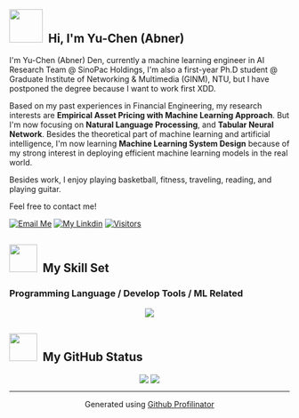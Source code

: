 <h2><img src = "https://media.giphy.com/media/26Fxy3Iz1ari8oytO/giphy.gif" width = "60">&nbsp Hi, I'm Yu-Chen (Abner)</h2>

I'm Yu-Chen (Abner) Den, currently a machine learning engineer in AI Research Team @ SinoPac Holdings, I'm also a first-year Ph.D student @ Graduate Institute of Networking & Multimedia (GINM), NTU, but I have postponed the degree because I want to work first XDD.

Based on my past experiences in Financial Engineering, my research interests are **Empirical Asset Pricing with Machine Learning Approach**. But I'm now focusing on **Natural Language Processing**, and **Tabular Neural Network**. Besides the theoretical part of machine learning and artificial intelligence, I'm now learning **Machine Learning System Design** because of my strong interest in deploying efficient machine learning models in the real world.

Besides work, I enjoy playing basketball, fitness, traveling, reading, and playing guitar.
  
Feel free to contact me!

[![Email Me](https://img.shields.io/badge/Email%20Me-EA4335?logo=Gmail&logoColor=white&style=for-the-badge)](mailto:abnerteng16@gmail.com)
[![My Linkdin](https://img.shields.io/badge/My%20Linkedin-%230077B5?logo=linkedin&logoColor=white&style=for-the-badge)](https://www.linkedin.com/in/yu-chen-abner/)
[![Visitors](https://api.visitorbadge.io/api/visitors?path=https%3A%2F%2Fgithub.com%2FAbnerTeng&label=VISITORS&labelColor=%23dce775&countColor=%23697689)](https://visitorbadge.io/status?path=https%3A%2F%2Fgithub.com%2FAbnerTeng)


<h2><img src = "https://media.giphy.com/media/UVG0BN8TOMKkPOJS6e/giphy.gif" width = "50">&nbsp My Skill Set</h2>
<h3> Programming Language / Develop Tools / ML Related </h3>
<p align="center">
  <a href="https://skillicons.dev">
    <img src="https://skillicons.dev/icons?i=py,pytorch,mysql,cpp,bash,vim,linux,latex,git,github,"/>
  </a>
</p>

<h2><img src = "https://media.giphy.com/media/9A4VXopO66WMraBtss/giphy.gif" width = "50">&nbsp My GitHub Status</h2>  
<div align="center">
  <img style="display: inline-block" src="https://github-readme-stats.vercel.app/api?username=AbnerTeng&show_icons=true&count_private=true&hide_border=true" align="center" />
  <img style="display: inline-block" src="https://github-readme-stats.vercel.app/api/top-langs/?username=AbnerTeng&layout=compact&show_icons=true&include_all_commits=true&border_radius=15&hide_border=true&langs_count=8&hide=jupyter%20notebook" align="center" />
<!--   <img style="display: inline-block" src="https://github-readme-stats.vercel.app/api/wakatime?username=AbnerTeng" align="center" /> -->
</div>

----
<div align="center">Generated using <a href="https://profilinator.rishav.dev/" target="_blank">Github Profilinator</a></div>

